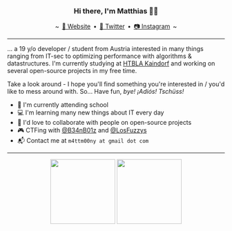 <h3 align="center">Hi there, I'm Matthias 👋👾</h3>
<p align="center">
    ~ <a href="https://m4ttm00ny.xyz" style="margin: 0 2.5px">🔗 Website</a> • <a href="https://twitter.com/MattMoony" style="margin: 0 2.5px">🦆 Twitter</a> • <a href="https://www.instagram.com/matt_moony/" style="margin: 0 2.5px">📷 Instagram</a> ~
</p>

---

... a 19 y/o developer / student from Austria interested in many things ranging from IT-sec to optimizing performance with algorithms & datastructures. I'm currently studying at [HTBLA Kaindorf](https://www.htl-kaindorf.at/) and working on several open-source projects in my free time. 

Take a look around - I hope you'll find something you're interested in / you'd like to mess around with. So... Have fun, _bye! ¡Adiós! Tschüss!_

* 🏫 I'm currently attending school
* 💻 I'm learning many new things about IT every day
* 👯 I'd love to collaborate with people on open-source projects
* 🎮 CTFing with [@B34nB01z](https://github.com/B34nB01z) and [@LosFuzzys](https://github.com/LosFuzzys)
* 📬 Contact me at `m4ttm00ny at gmail dot com`

---

<div align="center">
    <img src="https://github-readme-stats.vercel.app/api?username=MattMoony&theme=tokyonight&count_private=true&show_icons=true" height="150px" />
    <img src="https://github-readme-stats.vercel.app/api/top-langs/?username=MattMoony&layout=compact&theme=tokyonight&hide=jupyter%20notebook" height="150px" />
</div>
